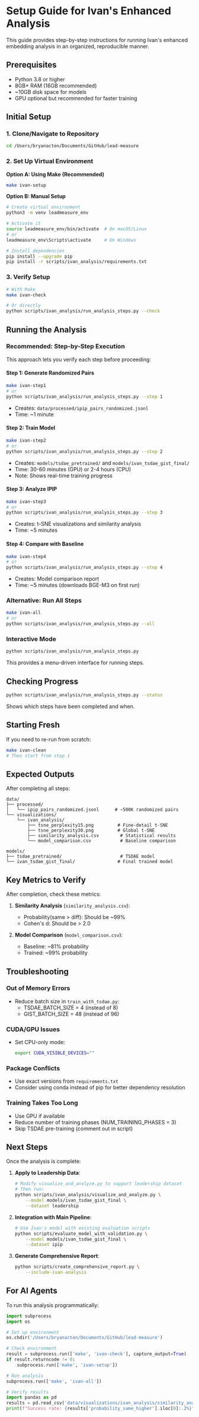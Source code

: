 # Setup Guide for Ivan's Enhanced Analysis

This guide provides step-by-step instructions for running Ivan's enhanced embedding analysis in an organized, reproducible manner.

## Prerequisites

- Python 3.8 or higher
- 8GB+ RAM (16GB recommended)
- ~10GB disk space for models
- GPU optional but recommended for faster training

## Initial Setup

### 1. Clone/Navigate to Repository
```bash
cd /Users/bryanacton/Documents/GitHub/lead-measure
```

### 2. Set Up Virtual Environment

**Option A: Using Make (Recommended)**
```bash
make ivan-setup
```

**Option B: Manual Setup**
```bash
# Create virtual environment
python3 -m venv leadmeasure_env

# Activate it
source leadmeasure_env/bin/activate  # On macOS/Linux
# or
leadmeasure_env\Scripts\activate     # On Windows

# Install dependencies
pip install --upgrade pip
pip install -r scripts/ivan_analysis/requirements.txt
```

### 3. Verify Setup
```bash
# With Make
make ivan-check

# Or directly
python scripts/ivan_analysis/run_analysis_steps.py --check
```

## Running the Analysis

### Recommended: Step-by-Step Execution

This approach lets you verify each step before proceeding:

#### Step 1: Generate Randomized Pairs
```bash
make ivan-step1
# or
python scripts/ivan_analysis/run_analysis_steps.py --step 1
```
- Creates: `data/processed/ipip_pairs_randomized.jsonl`
- Time: ~1 minute

#### Step 2: Train Model
```bash
make ivan-step2
# or
python scripts/ivan_analysis/run_analysis_steps.py --step 2
```
- Creates: `models/tsdae_pretrained/` and `models/ivan_tsdae_gist_final/`
- Time: 30-60 minutes (GPU) or 2-4 hours (CPU)
- Note: Shows real-time training progress

#### Step 3: Analyze IPIP
```bash
make ivan-step3
# or
python scripts/ivan_analysis/run_analysis_steps.py --step 3
```
- Creates: t-SNE visualizations and similarity analysis
- Time: ~5 minutes

#### Step 4: Compare with Baseline
```bash
make ivan-step4
# or
python scripts/ivan_analysis/run_analysis_steps.py --step 4
```
- Creates: Model comparison report
- Time: ~5 minutes (downloads BGE-M3 on first run)

### Alternative: Run All Steps
```bash
make ivan-all
# or
python scripts/ivan_analysis/run_analysis_steps.py --all
```

### Interactive Mode
```bash
python scripts/ivan_analysis/run_analysis_steps.py
```
This provides a menu-driven interface for running steps.

## Checking Progress

```bash
python scripts/ivan_analysis/run_analysis_steps.py --status
```

Shows which steps have been completed and when.

## Starting Fresh

If you need to re-run from scratch:
```bash
make ivan-clean
# Then start from step 1
```

## Expected Outputs

After completing all steps:

```
data/
├── processed/
│   └── ipip_pairs_randomized.jsonl      # ~500K randomized pairs
└── visualizations/
    └── ivan_analysis/
        ├── tsne_perplexity15.png         # Fine-detail t-SNE
        ├── tsne_perplexity30.png         # Global t-SNE
        ├── similarity_analysis.csv        # Statistical results
        └── model_comparison.csv           # Baseline comparison

models/
├── tsdae_pretrained/                      # TSDAE model
└── ivan_tsdae_gist_final/                # Final trained model
```

## Key Metrics to Verify

After completion, check these metrics:

1. **Similarity Analysis** (`similarity_analysis.csv`):
   - Probability(same > diff): Should be ~99%
   - Cohen's d: Should be > 2.0

2. **Model Comparison** (`model_comparison.csv`):
   - Baseline: ~81% probability
   - Trained: ~99% probability

## Troubleshooting

### Out of Memory Errors
- Reduce batch size in `train_with_tsdae.py`:
  - TSDAE_BATCH_SIZE = 4 (instead of 8)
  - GIST_BATCH_SIZE = 48 (instead of 96)

### CUDA/GPU Issues
- Set CPU-only mode:
  ```bash
  export CUDA_VISIBLE_DEVICES=""
  ```

### Package Conflicts
- Use exact versions from `requirements.txt`
- Consider using conda instead of pip for better dependency resolution

### Training Takes Too Long
- Use GPU if available
- Reduce number of training phases (NUM_TRAINING_PHASES = 3)
- Skip TSDAE pre-training (comment out in script)

## Next Steps

Once the analysis is complete:

1. **Apply to Leadership Data**:
   ```bash
   # Modify visualize_and_analyze.py to support leadership dataset
   # Then run:
   python scripts/ivan_analysis/visualize_and_analyze.py \
       --model models/ivan_tsdae_gist_final \
       --dataset leadership
   ```

2. **Integration with Main Pipeline**:
   ```bash
   # Use Ivan's model with existing evaluation scripts
   python scripts/evaluate_model_with_validation.py \
       --model models/ivan_tsdae_gist_final \
       --dataset ipip
   ```

3. **Generate Comprehensive Report**:
   ```bash
   python scripts/create_comprehensive_report.py \
       --include-ivan-analysis
   ```

## For AI Agents

To run this analysis programmatically:

```python
import subprocess
import os

# Set up environment
os.chdir('/Users/bryanacton/Documents/GitHub/lead-measure')

# Check environment
result = subprocess.run(['make', 'ivan-check'], capture_output=True)
if result.returncode != 0:
    subprocess.run(['make', 'ivan-setup'])

# Run analysis
subprocess.run(['make', 'ivan-all'])

# Verify results
import pandas as pd
results = pd.read_csv('data/visualizations/ivan_analysis/similarity_analysis.csv')
print(f"Success rate: {results['probability_same_higher'].iloc[0]:.2%}")
```